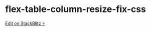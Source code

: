 # flex-table-column-resize-fix-css

[Edit on StackBlitz ⚡️](https://stackblitz.com/edit/flex-table-column-resize-g9ptwh)